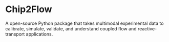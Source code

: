 # Chip2Flow
A open-source Python package that takes multimodal experimental data to calibrate, simulate, validate, and understand coupled flow and reactive-transport applications.
